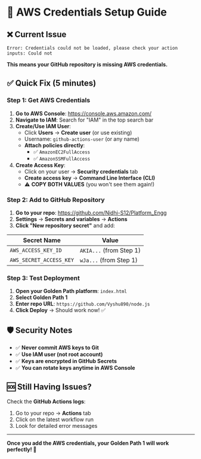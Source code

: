 # 🔐 AWS Credentials Setup Guide

## ❌ Current Issue
```
Error: Credentials could not be loaded, please check your action inputs: Could not
```

**This means your GitHub repository is missing AWS credentials.**

## ✅ Quick Fix (5 minutes)

### Step 1: Get AWS Credentials

1. **Go to AWS Console**: https://console.aws.amazon.com/
2. **Navigate to IAM**: Search for "IAM" in the top search bar
3. **Create/Use IAM User**:
   - Click **Users** → **Create user** (or use existing)
   - Username: `github-actions-user` (or any name)
   - **Attach policies directly**: 
     - ✅ `AmazonEC2FullAccess`
     - ✅ `AmazonSSMFullAccess`
4. **Create Access Key**:
   - Click on your user → **Security credentials** tab
   - **Create access key** → **Command Line Interface (CLI)**
   - ⚠️ **COPY BOTH VALUES** (you won't see them again!)

### Step 2: Add to GitHub Repository

1. **Go to your repo**: https://github.com/Nidhi-S12/Platform_Engg
2. **Settings** → **Secrets and variables** → **Actions**
3. **Click "New repository secret"** and add:

| Secret Name | Value | 
|-------------|-------|
| `AWS_ACCESS_KEY_ID` | `AKIA...` (from Step 1) |
| `AWS_SECRET_ACCESS_KEY` | `wJa...` (from Step 1) |

### Step 3: Test Deployment

1. **Open your Golden Path platform**: `index.html`
2. **Select Golden Path 1**
3. **Enter repo URL**: `https://github.com/Vyshu890/node.js`
4. **Click Deploy** → Should work now! ✅

## 🛡️ Security Notes

- ✅ **Never commit AWS keys to Git**
- ✅ **Use IAM user (not root account)**
- ✅ **Keys are encrypted in GitHub Secrets**
- ✅ **You can rotate keys anytime in AWS Console**

## 🆘 Still Having Issues?

Check the **GitHub Actions logs**:
1. Go to your repo → **Actions** tab
2. Click on the latest workflow run
3. Look for detailed error messages

---

**Once you add the AWS credentials, your Golden Path 1 will work perfectly! 🚀**
